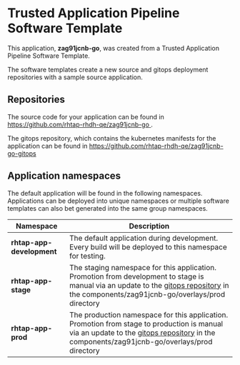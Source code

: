 # Trusted Application Pipeline Software Template

This application, **zag91jcnb-go**, was created from a Trusted Application Pipeline Software Template.

The software templates create a new source and gitops deployment repositories with a sample source application. 

## Repositories

The source code for your application can be found in [https://github.com/rhtap-rhdh-qe/zag91jcnb-go ](https://github.com/rhtap-rhdh-qe/zag91jcnb-go ).
 
The gitops repository, which contains the kubernetes manifests for the application can be found in 
[https://github.com/rhtap-rhdh-qe/zag91jcnb-go-gitops ](https://github.com/rhtap-rhdh-qe/zag91jcnb-go-gitops ) 

## Application namespaces 

The default application will be found in the following namespaces. Applications can be deployed into unique namespaces or multiple software templates can also bet generated into the same group namespaces.  

|  Namespace   |  Description   |  
| -------- | -------- |   
| **rhtap-app-development** | The default application during development. Every build will be deployed to this namespace for testing. | 
| **rhtap-app-stage** | The staging namespace for this application. Promotion from development to stage is manual via an update to the [gitops repository](https://github.com/rhtap-rhdh-qe/zag91jcnb-go-gitops ) in the components/zag91jcnb-go/overlays/prod directory |  
| **rhtap-app-prod** | The production namespace for this application. Promotion from stage to production is manual via an update to the [gitops repository](https://github.com/rhtap-rhdh-qe/zag91jcnb-go-gitops ) in the components/zag91jcnb-go/overlays/prod directory | 